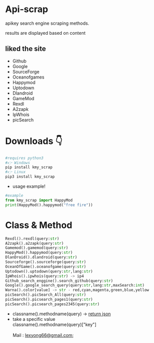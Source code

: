 # Api-scrap
<p>apikey search engine scraping methods.</p>
<p>results are displayed based on content</p>
<h2> liked the site </h2>
<ul>
  <li>Github</li>
  <li>Google</li>
  <li>SourceForge</li>
  <li>Oceanofgames</li>
  <li>Happymod</li>
  <li>Uptodown</li>
  <li>Dlandroid</li>
  <li>GameMod</li>
  <li>Rexdl</li>
  <li>A2zapk</li>
  <li>IpWhois</li>
  <li>picSearch</li>
</ul>

# Downloads 👇
```python
#requires python3
#👉 Windows
pip install kmy_scrap
#👉 Linux
pip3 install kmy_scrap
```

- usage example!
```python
#example
from kmy_scrap import HappyMod
print(HappyMod().happymod("free fire"))
```

# Class & Method

``` python
Rexdl().rexdl(query:str)
A2zapk().a2zapk(query:str)
Gamemod().gamemod(query:str)
HappyMod().happymod(query:str)
DlanDroid().dlandroid(query:str)
Sourceforge().sourceforge(query:str) 
OceanOfGame().oceanofgame(query:str) 
Uptodown().uptodown(query:str,lang:str)
IpWhois().ipwhois(query:str) -> ip4
Github_search_enggine().search_github(query:str) 
Google().google_search_query(query:str,lang:str,maxSearch:int)
Warna().color[value] -> str - red,cyan,magenta,green,blue,yellow
picSearch().picSearch_All(query:str)
picSearch().picsearch_pages1(query:str)
picSearch().picsearch_pages2345(query:str)

```


    
- classname().methodname(query) -> <a href="https://github.com/ExsoKamabay/Api-scrap/blob/master/example-response.txt">return json</a>
- take a specific value<br>
classname().methodname(query)["key"]<br><br> Mail : lexyong66@gmail.com;
